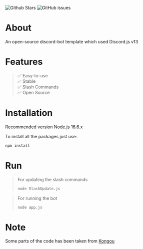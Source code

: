 ![Github Stars](https://img.shields.io/github/stars/redleague/discord-bot-template?style=for-the-badge&logo=appveyor)
![GitHub issues](https://img.shields.io/github/issues-raw/redleague/discord-bot-template?style=for-the-badge&logo=appveyor)

# About

An open-source discord-bot template which used Discord.js v13

# Features 

> ✅ Easy-to-use <br>
> ✅ Stable <br>
> ✅ Slash Commands <br>
> ✅ Open Source

# Installation
Recommended version Node.js 16.6.x

To install all the packages just use:

```bash
npm install
```
# Run

> For updating the slash commands
> ```bash
> node SlashUpdate.js
> ```

> For running the bot
> ```bash
> node app.js 
> ```

# Note

Some parts of the code has been taken from [Kongou](https://github.com/Deivu/Kongou)
